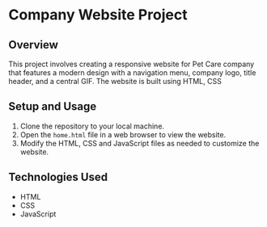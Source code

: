 # Company Website Project

## Overview
This project involves creating a responsive website for Pet Care company that features a modern design with a navigation menu, company logo, title header, and a central GIF. The website is built using HTML, CSS

## Setup and Usage
1. Clone the repository to your local machine.
2. Open the `home.html` file in a web browser to view the website.
3. Modify the HTML, CSS and JavaScript files as needed to customize the website.

## Technologies Used
- HTML
- CSS
- JavaScript
